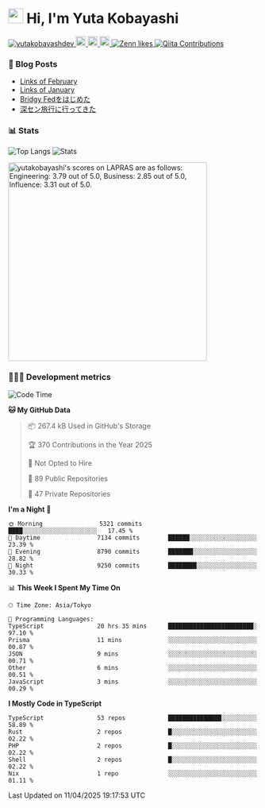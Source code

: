 <h1><img src="https://emojis.slackmojis.com/emojis/images/1613942336/14158/balloons.gif?1613942336" width="30"/> Hi, I'm Yuta Kobayashi</h1>

<p align="left"> 
  <a href="https://github.com/yutakobayashidev/yutakobayashidev/">
    <img src="https://komarev.com/ghpvc/?username=yutakobayashdev" alt="yutakobayashdev" />
  </a>
  <a href="https://mastodon.social/@yutakobayashi">
    <img height="20" src="https://img.shields.io/mastodon/follow/107202517736161782?domain=https%3A%2F%2Fmastodon.social&label=Mastodon&logo=mastodon&style=plastic" />
  </a>
  <a href="https://github.com/yutakobayashidev">
    <img height="20" src="https://img.shields.io/github/followers/yutakobayashidev?label=follow&logo=github&style=flat" />
  </a>
  <a href="https://www.reddit.com/user/yutakobayashi">
    <img height="20" src="https://img.shields.io/reddit/user-karma/combined/yutakobayashi?label=Reddit&logo=reddit&style=flat" />
  </a>
  <a href="https://zenn.dev/yutakobayashi">
    <img src="https://badgen.org/img/zenn/yutakobayashi/likes?style=plastic" alt="Zenn likes" />
  </a>
  <a href="https://qiita.com/yutakobayashi">
    <img src="https://badgen.org/img/qiita/yutakobayashi/contributions?style=plastic" alt="Qiita Contributions" />
  </a>
</p>

### 📕 Blog Posts

<!-- BLOG-POST-LIST:START -->
- [Links of February](https://yutakobayashi.dev/blog/2025-02/)
- [Links of January](https://yutakobayashi.dev/blog/2025-01/)
- [Bridgy Fedをはじめた](https://yutakobayashi.dev/blog/bridgy-fed/)
- [深セン旅行に行ってきた](https://yutakobayashi.dev/blog/shenzhen-2024/)
<!-- BLOG-POST-LIST:END -->

### 📊 Stats

![Top Langs](https://github-readme-stats.vercel.app/api/top-langs/?username=yutakobayashidev)
![Stats](https://github-readme-stats.vercel.app/api?username=yutakobayashidev&count_private=true&show_icons=true&line_height=40)

<!--START_SECTION:lapras-card-->
<p ><a href="https://lapras.com/public/yutakobayashi" target="_blank" rel="noopener noreferrer"><img alt="yutakobayashi's scores on LAPRAS are as follows: Engineering: 3.79 out of 5.0, Business: 2.85 out of 5.0, Influence: 3.31 out of 5.0." src="https://lapras-card-generator.vercel.app/api/svg?e=3.79&b=2.85&i=3.31&b1=%23020e27&b2=%230e5593&i1=%2303102f&i2=%231688bf&l=en" width="400" ></a></p>
<!--END_SECTION:lapras-card-->

### 👩🏻‍💻 Development metrics

<!--START_SECTION:waka-->
![Code Time](http://img.shields.io/badge/Code%20Time-3%2C618%20hrs%2013%20mins-blue)

**🐱 My GitHub Data** 

> 📦 267.4 kB Used in GitHub's Storage 
 > 
> 🏆 370 Contributions in the Year 2025
 > 
> 🚫 Not Opted to Hire
 > 
> 📜 89 Public Repositories 
 > 
> 🔑 47 Private Repositories 
 > 
**I'm a Night 🦉** 

```text
🌞 Morning                5321 commits        ████░░░░░░░░░░░░░░░░░░░░░   17.45 % 
🌆 Daytime                7134 commits        ██████░░░░░░░░░░░░░░░░░░░   23.39 % 
🌃 Evening                8790 commits        ███████░░░░░░░░░░░░░░░░░░   28.82 % 
🌙 Night                  9250 commits        ████████░░░░░░░░░░░░░░░░░   30.33 % 
```


📊 **This Week I Spent My Time On** 

```text
🕑︎ Time Zone: Asia/Tokyo

💬 Programming Languages: 
TypeScript               20 hrs 35 mins      ████████████████████████░   97.10 % 
Prisma                   11 mins             ░░░░░░░░░░░░░░░░░░░░░░░░░   00.87 % 
JSON                     9 mins              ░░░░░░░░░░░░░░░░░░░░░░░░░   00.71 % 
Other                    6 mins              ░░░░░░░░░░░░░░░░░░░░░░░░░   00.51 % 
JavaScript               3 mins              ░░░░░░░░░░░░░░░░░░░░░░░░░   00.29 % 
```

**I Mostly Code in TypeScript** 

```text
TypeScript               53 repos            ███████████████░░░░░░░░░░   58.89 % 
Rust                     2 repos             █░░░░░░░░░░░░░░░░░░░░░░░░   02.22 % 
PHP                      2 repos             █░░░░░░░░░░░░░░░░░░░░░░░░   02.22 % 
Shell                    2 repos             █░░░░░░░░░░░░░░░░░░░░░░░░   02.22 % 
Nix                      1 repo              ░░░░░░░░░░░░░░░░░░░░░░░░░   01.11 % 
```




 Last Updated on 11/04/2025 19:17:53 UTC
<!--END_SECTION:waka-->
